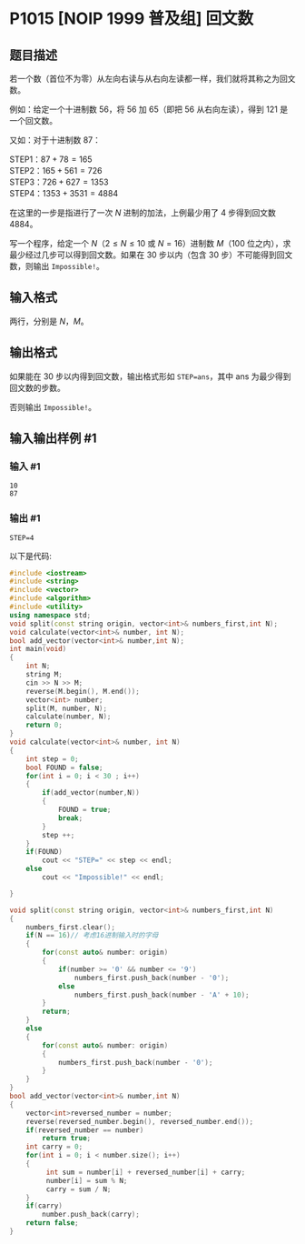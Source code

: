 # P1015 [NOIP 1999 普及组] 回文数

## 题目描述

若一个数（首位不为零）从左向右读与从右向左读都一样，我们就将其称之为回文数。

例如：给定一个十进制数 $56$，将 $56$ 加 $65$（即把 $56$ 从右向左读），得到 $121$ 是一个回文数。

又如：对于十进制数 $87$：

STEP1：$87+78=165$  
STEP2：$165+561=726$  
STEP3：$726+627=1353$   
STEP4：$1353+3531=4884$  

在这里的一步是指进行了一次 $N$ 进制的加法，上例最少用了 $4$ 步得到回文数 $4884$。

写一个程序，给定一个 $N$（$2 \le N \le 10$ 或 $N=16$）进制数 $M$（$100$ 位之内），求最少经过几步可以得到回文数。如果在 $30$ 步以内（包含 $30$ 步）不可能得到回文数，则输出 `Impossible!`。

## 输入格式

两行，分别是 $N$，$M$。

## 输出格式

如果能在 $30$ 步以内得到回文数，输出格式形如 `STEP=ans`，其中 $\text{ans}$ 为最少得到回文数的步数。

否则输出 `Impossible!`。

## 输入输出样例 #1

### 输入 #1

```
10
87
```

### 输出 #1

```
STEP=4
```
以下是代码:
```cpp
#include <iostream>
#include <string>
#include <vector>
#include <algorithm>
#include <utility>
using namespace std;
void split(const string origin, vector<int>& numbers_first,int N);
void calculate(vector<int>& number, int N);
bool add_vector(vector<int>& number,int N);
int main(void)
{
    int N;
    string M;
    cin >> N >> M;
    reverse(M.begin(), M.end());
    vector<int> number;
    split(M, number, N);
    calculate(number, N);
    return 0;
}
void calculate(vector<int>& number, int N)
{
    int step = 0;
    bool FOUND = false;
    for(int i = 0; i < 30 ; i++)
    {
        if(add_vector(number,N))
        {
            FOUND = true;
            break;
        }
        step ++;
    }
    if(FOUND)
        cout << "STEP=" << step << endl;
    else
        cout << "Impossible!" << endl;

}

void split(const string origin, vector<int>& numbers_first,int N)
{
    numbers_first.clear();
    if(N == 16)// 考虑16进制输入时的字母
    {
        for(const auto& number: origin)
        {
            if(number >= '0' && number <= '9')
                numbers_first.push_back(number - '0');
            else
                numbers_first.push_back(number - 'A' + 10);
        }
        return;
    }
    else
    {
        for(const auto& number: origin)
        {
            numbers_first.push_back(number - '0');
        }
    }
}
bool add_vector(vector<int>& number,int N)
{
    vector<int>reversed_number = number;
    reverse(reversed_number.begin(), reversed_number.end());
    if(reversed_number == number)
        return true;
    int carry = 0;
    for(int i = 0; i < number.size(); i++)
    {
         int sum = number[i] + reversed_number[i] + carry;
         number[i] = sum % N;
         carry = sum / N;
    }
    if(carry)
        number.push_back(carry);
    return false;
}
```
